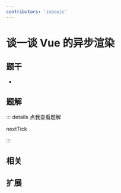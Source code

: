 ```yaml
---
contributors: 'isboyjc'
---
```


# 谈一谈 Vue 的异步渲染


## 题干

- 



## 题解

::: details 点我查看题解

  nextTick

:::



## 相关



## 扩展
